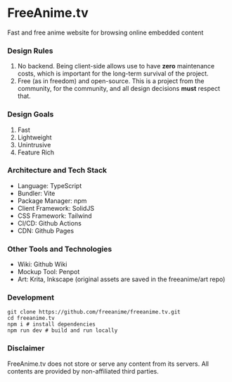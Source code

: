 # FreeAnime.tv
Fast and free anime website for browsing online embedded content

### Design Rules
1. No backend. Being client-side allows use to have **zero** maintenance costs, which is important for the long-term survival of the project.
2. Free (as in freedom) and open-source. This is a project from the community, for the community, and all design decisions **must** respect that.

### Design Goals
1. Fast
2. Lightweight
3. Unintrusive
4. Feature Rich

### Architecture and Tech Stack
- Language: TypeScript
- Bundler: Vite
- Package Manager: npm
- Client Framework: SolidJS
- CSS Framework: Tailwind
- CI/CD: Github Actions
- CDN: Github Pages

### Other Tools and Technologies
- Wiki: Github Wiki
- Mockup Tool: Penpot
- Art: Krita, Inkscape (original assets are saved in the freeanime/art repo)

### Development
```
git clone https://github.com/freeanime/freeanime.tv.git
cd freeanime.tv
npm i # install dependencies
npm run dev # build and run locally
```

### Disclaimer
FreeAnime.tv does not store or serve any content from its servers. All contents are provided by non-affiliated third parties.
